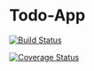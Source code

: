 # Todo-App
[![Build Status](https://travis-ci.com/IsaacOc/Todo-App.svg?branch=master)](https://travis-ci.com/IsaacOc/Todo-App)

[![Coverage Status](https://coveralls.io/repos/github/IsaacOc/Todo-App/badge.svg?branch=master)](https://coveralls.io/github/IsaacOc/Todo-App?branch=master)
